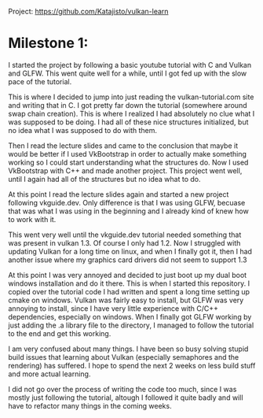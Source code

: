 
Project: https://github.com/Katajisto/vulkan-learn

# Milestone 1:
I started the project by following a basic youtube tutorial with C and Vulkan and GLFW. 
This went quite well for a while, until I got fed up with the slow pace of the tutorial.

This is where I decided to jump into just reading the vulkan-tutorial.com site and writing that in C.
I got pretty far down the tutorial (somewhere around swap chain creation). This is where I realized I had
absolutely no clue what I was supposed to be doing. I had all of these nice structures initialized, but no idea what I was supposed to do with them.

Then I read the lecture slides and came to the conclusion that maybe it would be better if I used VkBootstrap in order to actually make something working
so I could start understanding what the structures do. Now I used VkBootstrap with C++ and made another project. This project went well, until I again
had all of the structures but no idea what to do.

At this point I read the lecture slides again and started a new project following vkguide.dev. Only difference is that I was using GLFW, becuase
that was what I was using in the beginning and I already kind of knew how to work with it.

This went very well until the vkguide.dev tutorial needed something that was present in vulkan 1.3. Of course I only had 1.2. Now I struggled with 
updating Vulkan for a long time on linux, and when I finally got it, then I had another issue where my graphics card drivers did not seem to support 1.3

At this point I was very annoyed and decided to just boot up my dual boot windows installation and do it there. This is when I started this repository.
I copied over the tutorial code I had written and spent a long time setting up cmake on windows. Vulkan was fairly easy to install, but GLFW was very annoying to install,
since I have very little experience with C/C++ dependencies, especially on windows. When I finally got GLFW working
by just adding the .a library file to the directory, I managed to follow the tutorial to the end and get this working.

I am very confused about many things. I have been so busy solving stupid build issues that learning about Vulkan (especially semaphores and the rendering) has suffered.
I hope to spend the next 2 weeks on less build stuff and more actual learning. 

I did not go over the process of writing the code too much, since I was mostly just following the tutorial, altough I followed it quite badly and will have to refactor many things in the coming weeks.
